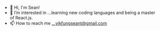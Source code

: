 - 👋 Hi, I'm Sean! 
- 👀 I’m interested in ...learning new coding languages and being a master of React.js.
- 📫 How to reach me ...yikfungseant@gmail.com
